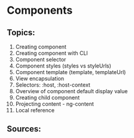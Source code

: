 # Components


## Topics:

1. Creating component
2. Creating component with CLI
3. Component selector
4. Component styles (styles vs styleUrls)
5. Component template (template,  templateUrl)
6. View encapsulation
7. Selectors: :host, :host-context
8. Overview of component default display value
9. Creating child component
10. Projecting content - ng-content
11. Local reference

## Sources:
